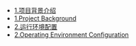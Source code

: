 <!-- * [Home](/) -->
* [1.项目背景介绍](项目介绍.md)
* [1.Project Background](project_background.md)
* [2.运行环境配置](运行环境配置.md)
* [2.Operating Environment Configuration](operating_environment_configuration.md)
